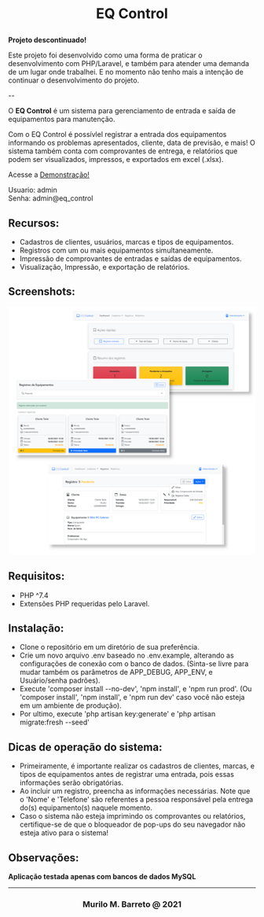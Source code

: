 # <p align="center">EQ Control </p>

**Projeto descontinuado!**

Este projeto foi desenvolvido como uma forma de praticar o desenvolvimento com PHP/Laravel, e também para atender uma demanda de um lugar onde trabalhei. E no momento não tenho mais a intenção de continuar o desenvolvimento do projeto.

--

O **EQ Control** é um sistema para gerenciamento de entrada e saída de equipamentos para manutenção. 

Com o EQ Control é possívlel registrar a entrada dos equipamentos informando os problemas apresentados, cliente, data de previsão, e mais! O sistema também conta com comprovantes de entrega, e relatórios que podem ser visualizados, impressos, e exportados em excel (.xlsx).


Acesse a [Demonstração!](https://eqcontrol.murilomagalhaes.tech/)

Usuario: admin <br>
Senha: admin@eq_control


## Recursos:

 - Cadastros de clientes, usuários, marcas e tipos de equipamentos.
 - Registros com um ou mais equipamentos simultaneamente.
 - Impressão de comprovantes de entradas e saídas de equipamentos.
 - Visualização, Impressão, e exportação de relatórios.

## Screenshots:

![Alt text](screenshots.png?raw=true "Screenshots")

## Requisitos:

 - PHP ^7.4
 - Extensões PHP requeridas pelo Laravel.

## Instalação:

- Clone o repositório em um diretório de sua preferência.
- Crie um novo arquivo .env baseado no .env.example, alterando as configurações de conexão com o banco de dados. (Sinta-se livre para mudar também os parâmetros de APP_DEBUG, APP_ENV, e Usuário/senha padrões).
- Execute 'composer install --no-dev', 'npm install', e 'npm run prod'. (Ou 'composer install', 'npm install', e 'npm run dev' caso você não esteja em um ambiente de produção).
- Por ultimo, execute 'php artisan key:generate' e 'php artisan migrate:fresh --seed'

## Dicas de operação do sistema:
 - Primeiramente, é importante realizar os cadastros de clientes, marcas, e tipos de equipamentos antes de registrar uma entrada, pois essas informações serão obrigatórias.
 - Ao incluir um registro, preencha as informações necessárias. Note que o 'Nome' e 'Telefone' são referentes a pessoa responsável pela entrega do(s) equipamento(s) naquele momento. 
 - Caso o sistema não esteja imprimindo os comprovantes ou relatórios, certifique-se de que o bloqueador de pop-ups do seu navegador não esteja ativo para o sistema!
 

## Observações:

**Aplicação testada apenas com bancos de dados MySQL**

---
### <p align='center'> Murilo M. Barreto @ 2021  </p>


